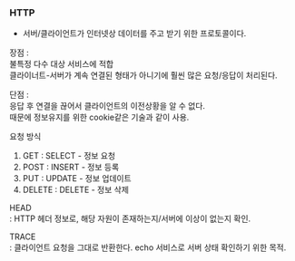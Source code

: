 ### HTTP
- 서버/클라이언트가 인터넷상 데이터를 주고 받기 위한 프로토콜이다.

장점 :  
불특정 다수 대상 서비스에 적합  
클라이너트-서버가 계속 연결된 형태가 아니기에 훨씬 많은 요청/응답이 처리된다.

단점 :   
응답 후 연결을 끊어서 클라이언트의 이전상황을 알 수 없다.  
때문에 정보유지를 위한 cookie같은 기술과 같이 사용.   


요청 방식
1. GET : SELECT - 정보 요청
2. POST : INSERT - 정보 등록
3. PUT : UPDATE - 정보 업데이트
4. DELETE : DELETE - 정보 삭제  


HEAD  
: HTTP 헤더 정보로, 해당 자원이 존재하는지/서버에 이상이 없는지 확인.

TRACE  
: 클라이언트 요청을 그대로 반환한다. echo 서비스로 서버 상태 확인하기 위한 목적.  




